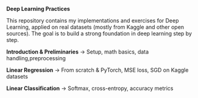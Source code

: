 **Deep Learning Practices**

This repository contains my implementations and exercises for Deep Learning, applied on real datasets (mostly from Kaggle and other open sources).
The goal is to build a strong foundation in deep learning step by step.

**Introduction & Preliminaries** → Setup, math basics, data handling,preprocessing

**Linear Regression** → From scratch & PyTorch, MSE loss, SGD on Kaggle datasets

**Linear Classification** → Softmax, cross-entropy, accuracy metrics
